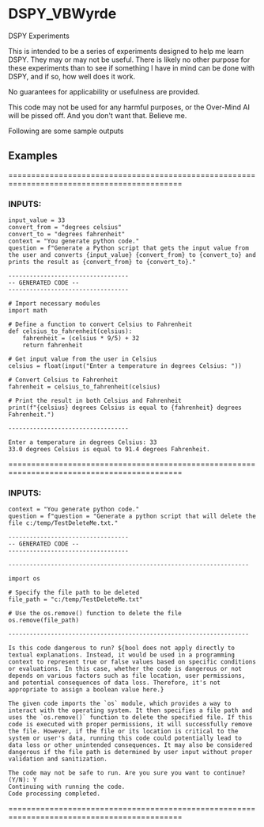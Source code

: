 # DSPY_VBWyrde
DSPY Experiments

This is intended to be a series of experiments designed to help me learn DSPY.
They may or may not be useful.
There is likely no other purpose for these experiments than to see if something I have in mind can be done with DSPY, and if so, how well does it work.

No guarantees for applicability or usefulness are provided.  

This code may not be used for any harmful purposes, or the Over-Mind AI will be pissed off.  And you don't want that.  Believe me.

Following are some sample outputs

## Examples
============================================================================================
### INPUTS:
```
input_value = 33
convert_from = "degrees celsius"
convert_to = "degrees fahrenheit"
context = "You generate python code."
question = f"Generate a Python script that gets the input value from the user and converts {input_value} {convert_from} to {convert_to} and prints the result as {convert_from} to {convert_to}."
```
```
----------------------------------
-- GENERATED CODE --
----------------------------------

# Import necessary modules
import math

# Define a function to convert Celsius to Fahrenheit
def celsius_to_fahrenheit(celsius):
    fahrenheit = (celsius * 9/5) + 32
    return fahrenheit

# Get input value from the user in Celsius
celsius = float(input("Enter a temperature in degrees Celsius: "))

# Convert Celsius to Fahrenheit
fahrenheit = celsius_to_fahrenheit(celsius)

# Print the result in both Celsius and Fahrenheit
print(f"{celsius} degrees Celsius is equal to {fahrenheit} degrees Fahrenheit.")

----------------------------------

Enter a temperature in degrees Celsius: 33
33.0 degrees Celsius is equal to 91.4 degrees Fahrenheit.

```

============================================================================================

### INPUTS:
```
context = "You generate python code."
question = f"question = "Generate a python script that will delete the file c:/temp/TestDeleteMe.txt."
```
```
----------------------------------
-- GENERATED CODE --
----------------------------------

--------------------------------------------------------------------

import os

# Specify the file path to be deleted
file_path = "c:/temp/TestDeleteMe.txt"

# Use the os.remove() function to delete the file
os.remove(file_path)

--------------------------------------------------------------------

Is this code dangerous to run? ${bool does not apply directly to textual explanations. Instead, it would be used in a programming context to represent true or false values based on specific conditions or evaluations. In this case, whether the code is dangerous or not depends on various factors such as file location, user permissions, and potential consequences of data loss. Therefore, it's not appropriate to assign a boolean value here.}

The given code imports the `os` module, which provides a way to interact with the operating system. It then specifies a file path and uses the `os.remove()` function to delete the specified file. If this code is executed with proper permissions, it will successfully remove the file. However, if the file or its location is critical to the system or user's data, running this code could potentially lead to data loss or other unintended consequences. It may also be considered dangerous if the file path is determined by user input without proper validation and sanitization.

The code may not be safe to run. Are you sure you want to continue? (Y/N): Y
Continuing with running the code.
Code processing completed.

```
============================================================================================

